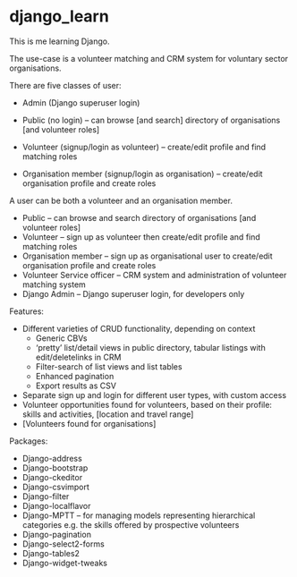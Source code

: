 # django_learn
This is me learning Django.

The use-case is a volunteer matching and CRM system for voluntary sector organisations.

There are five classes of user:

  - Admin (Django superuser login)

  - Public (no login) – can browse [and search] directory of organisations [and volunteer roles]

  - Volunteer (signup/login as volunteer) – create/edit profile and find matching roles

  - Organisation member (signup/login as organisation) – create/edit organisation profile and create roles

A user can be both a volunteer and an organisation member.


- Public – can browse and search directory of organisations [and volunteer roles]
-	Volunteer – sign up as volunteer then create/edit profile and find matching roles
-	Organisation member  – sign up as organisational user  to create/edit organisation profile and create roles
-	Volunteer Service officer – CRM system and administration of volunteer matching system
-	Django Admin – Django superuser login, for developers only

Features:

- Different varieties of CRUD functionality, depending on context
  - Generic CBVs
  - ‘pretty’ list/detail views in public directory, tabular listings with edit/deletelinks in CRM
  - Filter-search of list views and list tables
  - Enhanced pagination
  - Export results as CSV
- Separate sign up and login for different user types, with custom access
- Volunteer opportunities found for volunteers, based on their profile: skills and activities, [location and travel range]
- [Volunteers found for organisations]

Packages:

- Django-address
- Django-bootstrap
- Django-ckeditor
- Django-csvimport
- Django-filter
- Django-localflavor
- Django-MPTT – for managing models representing hierarchical categories e.g. the skills offered by prospective volunteers
- Django-pagination
- Django-select2-forms
- Django-tables2
- Django-widget-tweaks
